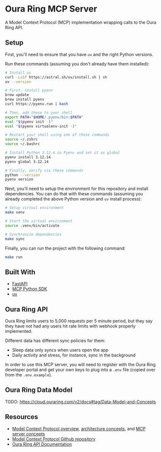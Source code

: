 # Oura Ring MCP Server

A Model Context Protocol (MCP) implementation wrapping calls to the Oura Ring API.

## Setup

First, you'll need to ensure that you have `uv` and the right Python versions.

Run these commands (assuming you don't already have them installed):

```sh
# Install uv
curl -LsSf https://astral.sh/uv/install.sh | sh
uv --version

# First, install pyenv
brew update
brew install pyenv
curl https://pyenv.run | bash

# Then, add these to your shell
export PATH="$HOME/.pyenv/bin:$PATH"
eval "$(pyenv init -)"
eval "$(pyenv virtualenv-init -)"

# Restart your shell using one of these commands
source ~/.zshrc
source ~/.bashrc

# Install Python 3.12.4 in Pyenv and set it as global
pyenv install 3.12.14
pyenv global 3.12.14

# Finally, verify via these commands
python --version
pyenv version
```

Next, you'll need to setup the environment for this repository and install dependencies. You can do that with these commands (assuming you already completed the above Python version and `uv` install process):

```sh
# Setup virtual environment
make venv

# Start the virtual environment
source .venv/bin/activate

# Synchronize dependencies
make sync
```

Finally, you can run the project with the following command:

```sh
make run
```

## Built With

- [FastAPI](https://fastapi.tiangolo.com/)
- [MCP Python SDK](https://github.com/modelcontextprotocol/python-sdk)
- [uv](https://github.com/astral-sh/uv)

## Oura Ring API

Oura Ring limits users to 5,000 requests per 5 minute period, but they say they have not had any users hit rate limits with webhook properly implemented.

Different data has different sync policies for them:
- Sleep data only syncs when users open the app
- Daily activity and stress, for instance, sync in the background

In order to use this MCP server, you will need to register with the Oura Ring developer portal and get your own keys to plug into a `.env` file (copied over from the `.env.example`).

## Oura Ring Data Model

TODO: https://cloud.ouraring.com/v2/docs#tag/Data-Model-and-Concepts

## Resources

- [Model Context Protocol overview](https://modelcontextprotocol.io/docs/getting-started/intro), [architecture concepts](https://modelcontextprotocol.io/docs/learn/architecture), and [MCP server concepts](https://modelcontextprotocol.io/docs/learn/server-concepts)
- [Model Context Protocol Github repository](https://github.com/modelcontextprotocol)
- [Oura Ring API Documentation](https://cloud.ouraring.com/v2/docs)
